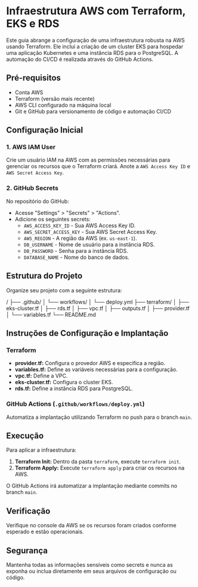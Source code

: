 # Infraestrutura AWS com Terraform, EKS e RDS

Este guia abrange a configuração de uma infraestrutura robusta na AWS usando Terraform. Ele inclui a criação de um cluster EKS para hospedar uma aplicação Kubernetes e uma instância RDS para o PostgreSQL. A automação do CI/CD é realizada através do GitHub Actions.

## Pré-requisitos

- Conta AWS
- Terraform (versão mais recente)
- AWS CLI configurado na máquina local
- Git e GitHub para versionamento de código e automação CI/CD

## Configuração Inicial

### 1. AWS IAM User

Crie um usuário IAM na AWS com as permissões necessárias para gerenciar os recursos que o Terraform criará. Anote a `AWS Access Key ID` e `AWS Secret Access Key`.

### 2. GitHub Secrets

No repositório do GitHub:
- Acesse "Settings" > "Secrets" > "Actions".
- Adicione os seguintes secrets:
  - `AWS_ACCESS_KEY_ID` - Sua AWS Access Key ID.
  - `AWS_SECRET_ACCESS_KEY` - Sua AWS Secret Access Key.
  - `AWS_REGION` - A região da AWS (ex. `us-east-1`).
  - `DB_USERNAME` - Nome de usuário para a instância RDS.
  - `DB_PASSWORD` - Senha para a instância RDS.
  - `DATABASE_NAME` - Nome do banco de dados.

## Estrutura do Projeto

Organize seu projeto com a seguinte estrutura:

/
├── .github/
│ └── workflows/
│ └── deploy.yml
├── terraform/
│ ├── eks-cluster.tf
│ ├── rds.tf
│ ├── vpc.tf
│ ├── outputs.tf
│ ├── provider.tf
│ └── variables.tf
└── README.md


## Instruções de Configuração e Implantação

### Terraform

- **provider.tf:** Configura o provedor AWS e especifica a região.
- **variables.tf:** Define as variáveis necessárias para a configuração.
- **vpc.tf:** Define a VPC.
- **eks-cluster.tf:** Configura o cluster EKS.
- **rds.tf:** Define a instância RDS para PostgreSQL.

### GitHub Actions (`.github/workflows/deploy.yml`)

Automatiza a implantação utilizando Terraform no push para o branch `main`.

## Execução

Para aplicar a infraestrutura:

1. **Terraform Init:** Dentro da pasta `terraform`, execute `terraform init`.
2. **Terraform Apply:** Execute `terraform apply` para criar os recursos na AWS.

O GitHub Actions irá automatizar a implantação mediante commits no branch `main`.

## Verificação

Verifique no console da AWS se os recursos foram criados conforme esperado e estão operacionais.

## Segurança

Mantenha todas as informações sensíveis como secrets e nunca as exponha ou inclua diretamente em seus arquivos de configuração ou código.


